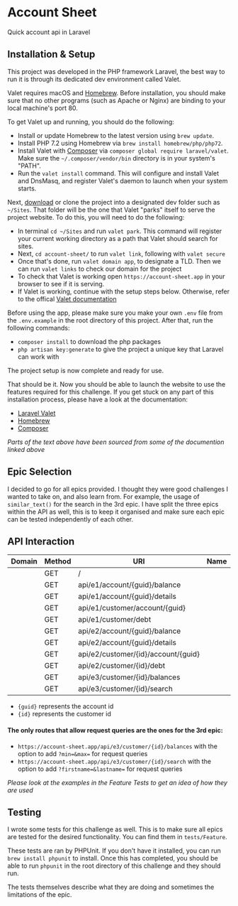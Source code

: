 # Account Sheet

Quick account api in Laravel

## Installation & Setup
This project was developed in the PHP framework Laravel, the best way to run it is through its dedicated dev environment called Valet.

Valet requires macOS and [Homebrew](http://brew.sh/). Before installation, you should make sure that no other programs (such as Apache or Nginx) are binding to your local machine's port 80.

To get Valet up and running, you should do the following:

* Install or update Homebrew to the latest version using ```brew update```.
* Install PHP 7.2 using Homebrew via ```brew install homebrew/php/php72```.
* Install Valet with [Composer](https://getcomposer.org/) via ```composer global require laravel/valet```. Make sure the  ```~/.composer/vendor/bin``` directory is in your system's "PATH".
* Run the ```valet install``` command. This will configure and install Valet and DnsMasq, and register Valet's daemon to launch when your system starts.

Next, [download](https://github.com/dushaunac/account-sheet) or clone the project into a designated dev folder such as ```~/Sites```. That folder will be the one that Valet "parks" itself to serve the project website. To do this, you will need to do the following:

* In terminal ```cd ~/Sites``` and run ```valet park```. This command will register your current working directory as a path that Valet should search for sites.
* Next, ```cd account-sheet/``` to run ```valet link```, following with ```valet secure```
* Once that's done, run ```valet domain app```, to designate a TLD. Then we can run ```valet links``` to check our domain for the project
* To check that Valet is working open ```https://account-sheet.app``` in your browser to see if it is serving.
* If Valet is working, continue with the setup steps below. Otherwise, refer to the offical [Valet documentation](https://laravel.com/docs/5.6/valet)

Before using the app, please make sure you make your own ```.env``` file from the ```.env.example``` in the root directory of this project. After that, run the following commands:

* ```composer install``` to download the php packages
* ```php artisan key:generate``` to give the project a unique key that Laravel can work with

The project setup is now complete and ready for use.

That should be it. Now you should be able to launch the website to use the features required for this challenge. If you get stuck on any part of this installation process, please have a look at the documentation:

* [Laravel Valet](https://laravel.com/docs/5.6/valet)
* [Homebrew](http://brew.sh/)
* [Composer](https://getcomposer.org/doc/)

_Parts of the text above have been sourced from some of the documention linked above_

## Epic Selection

I decided to go for all epics provided. I thought they were good challenges I wanted to take on, and also learn from. For example, the usage of ```similar_text()``` for the search in the 3rd epic. I have split the three epics within the API as well, this is to keep it organised and make sure each epic can be tested independently of each other.

## API Interaction

| Domain | Method   | URI                                 | Name | Action                                              | Middleware |
|--------|----------|-------------------------------------|------|-----------------------------------------------------|------------|
|        | GET      | /                                   |      | Closure                                             | web        |
|        | GET      | api/e1/account/{guid}/balance       |      | App\Http\Controllers\E1\AccountController@balance   | api        |
|        | GET      | api/e1/account/{guid}/details       |      | App\Http\Controllers\E1\AccountController@details   | api        |
|        | GET      | api/e1/customer/account/{guid}      |      | App\Http\Controllers\E1\CustomerController@account  | api        |
|        | GET      | api/e1/customer/debt                |      | App\Http\Controllers\E1\CustomerController@debt     | api        |
|        | GET      | api/e2/account/{guid}/balance       |      | App\Http\Controllers\E2\AccountController@balance   | api        |
|        | GET      | api/e2/account/{guid}/details       |      | App\Http\Controllers\E2\AccountController@details   | api        |
|        | GET      | api/e2/customer/{id}/account/{guid} |      | App\Http\Controllers\E2\CustomerController@account  | api        |
|        | GET      | api/e2/customer/{id}/debt           |      | App\Http\Controllers\E2\CustomerController@debt     | api        |
|        | GET      | api/e3/customer/{id}/balances       |      | App\Http\Controllers\E3\CustomerController@balances | api        |
|        | GET      | api/e3/customer/{id}/search         |      | App\Http\Controllers\E3\CustomerController@search   | api        |

* ```{guid}``` represents the account id
* ```{id}``` represents the customer id

#### The only routes that allow request queries are the ones for the 3rd epic:

* ```https://account-sheet.app/api/e3/customer/{id}/balances``` with the option to add ```?min=&max=``` for request queries
* ```https://account-sheet.app/api/e3/customer/{id}/search``` with the option to add ```?firstname=&lastname=``` for request queries

_Please look at the examples in the Feature Tests to get an idea of how they are used_

## Testing

I wrote some tests for this challenge as well. This is to make sure all epics are tested for the desired functionality. You can find them in ```tests/Feature```.

These tests are ran by PHPUnit. If you don't have it installed, you can run ```brew install phpunit``` to install. Once this has completed, you should be able to run ```phpunit``` in the root directory of this challenge and they should run.

The tests themselves describe what they are doing and sometimes the limitations of the epic.